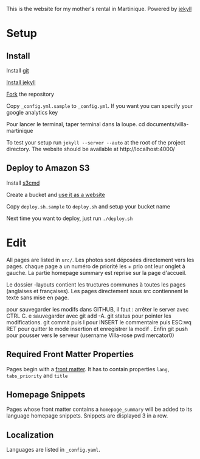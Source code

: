 This is the website for my mother's rental in Martinique.
Powered by [jekyll](http://jekyllrb.com/)

Setup
=====

Install
-------
Install [git](http://git-scm.org)

[Install jekyll](https://github.com/mojombo/jekyll/wiki/Install)

[Fork](https://help.github.com/articles/fork-a-repo) the repository

Copy `_config.yml.sample` to `_config.yml`. If you want you can specify your google analytics key

Pour lancer le terminal, taper terminal dans la loupe.
cd documents/villa-martinique

To test your setup run `jekyll --server --auto` at the root of the project directory. The website should be available at http://localhost:4000/

Deploy to Amazon S3
---------
Install [s3cmd](http://s3tools.org/download)

Create a bucket and [use it as a website](http://docs.amazonwebservices.com/AmazonS3/latest/dev/WebsiteHosting.html)

Copy `deploy.sh.sample` to `deploy.sh` and setup your bucket name

Next time you want to deploy, just run `./deploy.sh`

Edit
====

All pages are listed in `src/`.
 Les photos sont déposées directement vers les pages. 
 chaque page a un numéro de priorité les + prio ont leur onglet à gauche. La partie homepage summary est reprise sur la page d'accueil.
 
 Le dossier -layouts contient les tructures communes à toutes les pages (anglaises et françaises).
 Les pages directement sous src contiennent le texte sans mise en page.
 
 pour sauvegarder les modifs dans GITHUB, il faut :
	arrêter le server avec CTRL C. e sauvegarder avec git add -A. 
	git status pour pointer les modifications. 
	git commit 
	puis I pour INSERT le commentaire 
	puis ESC:wq RET pour quitter le mode insertion et enregistrer la modif . 
	Enfin git push pour pousser vers le serveur (username Villa-rose pwd mercator0)
 
Required Front Matter Properties
--------------------------------
Pages begin with a [front matter](https://github.com/mojombo/jekyll/wiki/YAML-Front-Matter). It has to contain properties `lang`, `tabs_priority` and `title`

Homepage Snippets
-----------------
Pages whose front matter contains a `homepage_summary` will be added to its language homepage snippets. Snippets are displayed 3 in a row.

Localization
------------
Languages are listed in `_config.yaml`.

